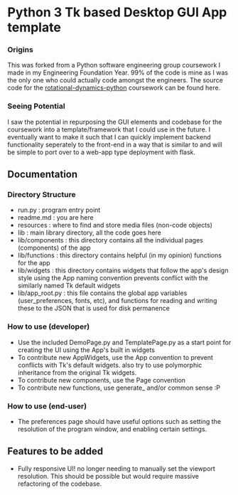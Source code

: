 # Python 3 Tk based Desktop GUI App template

### Origins

This was forked from a Python software engineering group coursework I made in my Engineering Foundation Year.
99% of the code is mine as I was the only one who could actually code amongst the engineers.
The source code for the [rotational-dynamics-python](https://github.com/yaq1n0/rotational-dynamics-python) coursework
can be found here.

### Seeing Potential

I saw the potential in repurposing the GUI elements and codebase for the coursework into a template/framework that I
could use in the future.
I eventually want to make it such that I can quickly implement backend functionality seperately to the front-end in a
way that is similar to and will be simple to port over to a web-app type deployment with flask.

## Documentation

### Directory Structure

- run.py : program entry point
- readme.md : you are here
- resources : where to find and store media files (non-code objects)
- lib : main library directory, all the code goes here
- lib/components : this directory contains all the individual pages (components) of the app
- lib/functions : this directory contains helpful (in my opinion) functions for the app
- lib/widgets : this directory contains widgets that follow the app's design style
  using the App<name> naming convention prevents conflict with the similarly named Tk default widgets
- lib/app_root.py : this file contains the global app variables (user_preferences, fonts, etc),
  and functions for reading and writing these to the JSON that is used for disk permanence

### How to use (developer)

- Use the included DemoPage.py and TemplatePage.py as a start point for creating the UI using the App's built in widgets
- To contribute new AppWidgets, use the App<name> convention to prevent conflicts with Tk's default widgets.
  also try to use polymorphic inheritance from the original Tk widgets.
- To contribute new components, use the <name>Page convention
- To contribute new functions, use generate_<function> and/or common sense :P

### How to use (end-user)

- The preferences page should have useful options such as setting the resolution of the program window, and enabling
  certain settings.

## Features to be added

- Fully responsive UI! no longer needing to manually set the viewport resolution.
  This should be possible but would require massive refactoring of the codebase. 